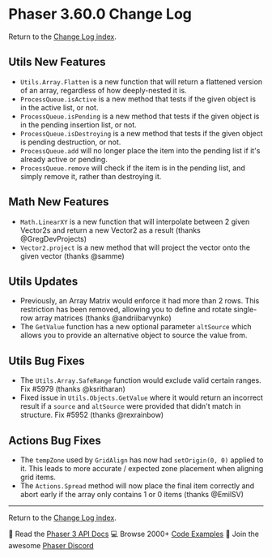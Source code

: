 # Phaser 3.60.0 Change Log

Return to the [Change Log index](CHANGELOG-v3.60.md).

## Utils New Features

* `Utils.Array.Flatten` is a new function that will return a flattened version of an array, regardless of how deeply-nested it is.
* `ProcessQueue.isActive` is a new method that tests if the given object is in the active list, or not.
* `ProcessQueue.isPending` is a new method that tests if the given object is in the pending insertion list, or not.
* `ProcessQueue.isDestroying` is a new method that tests if the given object is pending destruction, or not.
* `ProcessQueue.add` will no longer place the item into the pending list if it's already active or pending.
* `ProcessQueue.remove` will check if the item is in the pending list, and simply remove it, rather than destroying it.

## Math New Features

* `Math.LinearXY` is a new function that will interpolate between 2 given Vector2s and return a new Vector2 as a result (thanks @GregDevProjects)
* `Vector2.project` is a new method that will project the vector onto the given vector (thanks @samme)

## Utils Updates

* Previously, an Array Matrix would enforce it had more than 2 rows. This restriction has been removed, allowing you to define and rotate single-row array matrices (thanks @andriibarvynko)
* The `GetValue` function has a new optional parameter `altSource` which allows you to provide an alternative object to source the value from.

## Utils Bug Fixes

* The `Utils.Array.SafeRange` function would exclude valid certain ranges. Fix #5979 (thanks @ksritharan)
* Fixed issue in `Utils.Objects.GetValue` where it would return an incorrect result if a `source` and `altSource` were provided that didn't match in structure. Fix #5952 (thanks @rexrainbow)

## Actions Bug Fixes

* The `tempZone` used by `GridAlign` has now had `setOrigin(0, 0)` applied to it. This leads to more accurate / expected zone placement when aligning grid items.
* The `Actions.Spread` method will now place the final item correctly and abort early if the array only contains 1 or 0 items (thanks @EmilSV)

---------------------------------------

Return to the [Change Log index](CHANGELOG-v3.60.md).

📖 Read the [Phaser 3 API Docs](https://newdocs.phaser.io/) 💻 Browse 2000+ [Code Examples](https://labs.phaser.io) 🤝 Join the awesome [Phaser Discord](https://discord.gg/phaser)
